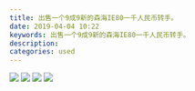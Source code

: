 ```yaml
---
title: 出售一个9成9新的森海IE80一千人民币转手。
date: 2019-04-04 10:22
keywords: 出售一个9成9新的森海IE80一千人民币转手。
description: 
categories: used
---
```

<td class="t_f" id="postmessage_3388438">


<img aid="1130216" data-cf-modified-88bdbbe6dd93ddc5c07d0ec1-="" file="data/attachment/forum/201904/04/002036jl70z8lhzjeilbe7.jpg.thumb.jpg" id="aimg_1130216" inpost="1" onclick="" onmouseover="" src="http://www.flw.ph/data/attachment/forum/201904/04/002036jl70z8lhzjeilbe7.jpg" style="cursor:pointer" zoomfile="data/attachment/forum/201904/04/002036jl70z8lhzjeilbe7.jpg"/>



<img aid="1130217" data-cf-modified-88bdbbe6dd93ddc5c07d0ec1-="" file="data/attachment/forum/201904/04/002102w659noq939glqnhn.jpg.thumb.jpg" id="aimg_1130217" inpost="1" onclick="" onmouseover="" src="http://www.flw.ph/data/attachment/forum/201904/04/002102w659noq939glqnhn.jpg" style="cursor:pointer" zoomfile="data/attachment/forum/201904/04/002102w659noq939glqnhn.jpg"/>



<img aid="1130218" data-cf-modified-88bdbbe6dd93ddc5c07d0ec1-="" file="data/attachment/forum/201904/04/002124qxvd6qkq3b7kkvfz.jpg.thumb.jpg" id="aimg_1130218" inpost="1" onclick="" onmouseover="" src="http://www.flw.ph/data/attachment/forum/201904/04/002124qxvd6qkq3b7kkvfz.jpg" style="cursor:pointer" zoomfile="data/attachment/forum/201904/04/002124qxvd6qkq3b7kkvfz.jpg"/>



<img aid="1130219" data-cf-modified-88bdbbe6dd93ddc5c07d0ec1-="" file="data/attachment/forum/201904/04/002137sm26620y6q6qzfq0.jpg.thumb.jpg" id="aimg_1130219" inpost="1" onclick="" onmouseover="" src="http://www.flw.ph/data/attachment/forum/201904/04/002137sm26620y6q6qzfq0.jpg" style="cursor:pointer" zoomfile="data/attachment/forum/201904/04/002137sm26620y6q6qzfq0.jpg"/>


<br/>
</td>
